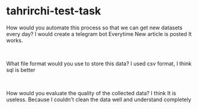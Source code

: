 # tahrirchi-test-task

<p>
How would you automate this process so that we can get new datasets every day?
I would create a telegram bot Everytime New article is posted It works.
</p>
<br>

<p>
What file format would you use to store this data?
I used csv format, I think sql is better
</p>
<br>

<p>
How would you evaluate the quality of the collected data?
I think It is useless. Because I couldn't clean the data well and understand completely
</p>
<br>


